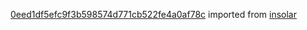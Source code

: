 [0eed1df5efc9f3b598574d771cb522fe4a0af78c](https://github.com/insolar/insolar/commit/0eed1df5efc9f3b598574d771cb522fe4a0af78c) imported from [insolar](https://github.com/insolar/insolar)
